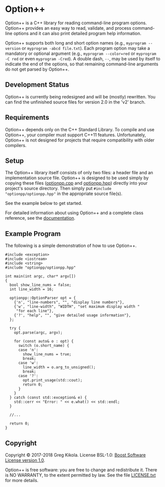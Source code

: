 Option++
========

Option++ is a C++ library for reading command-line program
options. Option++ provides an easy way to read, validate, and process
command-line options and it can also print detailed program help
information.

Option++ supports both long and short option names (e.g., `myprogram
--version` or `myprogram -abcd file.txt`). Each program option may
take a mandatory or optional argument (e.g., `myprogram --color=red`
or `myprogram -C red` or even `myprogram -Cred`). A double dash, `--`,
may be used by itself to indicate the end of the options, so that
remaining command-line arguments do not get parsed by Option++.


Development Status
------------------

Option++ is currently being redesigned and will be (mostly)
rewritten. You can find the unfinished source files for version 2.0 in
the 'v2' branch.


Requirements
------------

Option++ depends only on the C++ Standard Library. To compile and use
Option++, your compiler must support C++11 features. Unfortunately,
Option++ is not designed for projects that require compatibility with
older compilers.


Setup
-----

The Option++ library itself consists of only two files: a header file
and an implementation source file. Option++ is designed to be used
simply by copying these files
([optionpp.cpp](src/optionpp/optionpp.cpp) and
[optionpp.hpp](src/optionpp/optionpp.hpp)) directly into your
project's source directory. Then simply put `#include
"optionpp/optionpp.hpp"` in the appropriate source file(s).

See the example below to get started.

For detailed information about using Option++ and a complete class
reference, see the
[documentation](http://www.gregkikola.com/optionpp/).


Example Program
---------------

The following is a simple demonstration of how to use Option++.

    #include <exception>
    #include <iostream>
    #include <string>
    #include "optionpp/optionpp.hpp"

    int main(int argc, char* argv[])
    {
      bool show_line_nums = false;
      int line_width = 16;

      optionpp::OptionParser opt = {
        {'n', "line-numbers", "", "display line numbers"},
        {'w', "line-width", "WIDTH", "set maximum display width "
         "for each line"},
        {'?', "help", "", "give detailed usage information"},
      };

      try {
        opt.parse(argc, argv);

        for (const auto& o : opt) {
          switch (o.short_name) {
          case 'n':
            show_line_nums = true;
            break;
          case 'w':
            line_width = o.arg_to_unsigned();
            break;
          case '?':
            opt.print_usage(std::cout);
            return 0;
          }
        }
      } catch (const std::exception& e) {
        std::cerr << "Error: " << e.what() << std::endl;
      }

      //...

      return 0;
    }


Copyright
---------

Copyright &copy; 2017-2018 Greg Kikola. License BSL-1.0: [Boost
Software License version 1.0](https://www.boost.org/LICENSE_1_0.txt).

Option++ is free software: you are free to change and redistribute it.
There is NO WARRANTY, to the extent permitted by law. See the file
[LICENSE.txt](LICENSE.txt) for more details.

